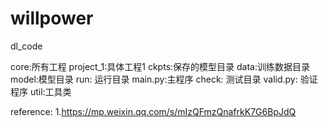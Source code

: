 # willpower
dl_code

core:所有工程
    project_1:具体工程1
        ckpts:保存的模型目录
        data:训练数据目录
        model:模型目录
        run: 运行目录
            main.py:主程序
        check: 测试目录
            valid.py: 验证程序
util:工具类



reference:
1.https://mp.weixin.qq.com/s/mIzQFmzQnafrkK7G6BpJdQ





